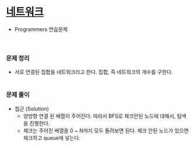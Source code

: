 # [네트워크](https://programmers.co.kr/learn/courses/30/lessons/43162)
- Programmers 연습문제  
<br><br>

### 문제 정리
- 서로 연결된 집합을 네트워크라고 한다. 집합, 즉 네트워크의 개수를 구한다.
  <br><br>

### 문제 풀이
- 접근 (Solution)
   - 양방향 연결 된 배열이 주어진다. 따라서 BFS로 체크안된 노드에 대해서, 탐색을 진행한다.
   - 체크는 주어진 배열을 0 ~ N까지 모두 돌려보면 된다. 체크 안된 노드가 있으면 체크하고 queue에 넣는다.
  